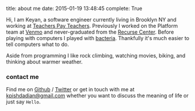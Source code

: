 title: about me
date: 2015-01-19 13:48:45
complete: True

Hi, I am Keyan, a software engineer currently living in Brooklyn NY and working at [Teachers Pay Teachers][tpt]. Previously I worked on the Platform team at [Venmo][venmo] and never-graduated from the [Recurse Center][rc]. Before playing with computers I played with [bacteria][molmicro]. Thankfully it's much easier to tell computers what to do.

Aside from programming I like rock climbing, watching movies, biking, and thinking about warmer weather.

### contact me

Find me on [Github][github] / [Twitter][Twitter] or get in touch with me at <kpishdadian@gmail.com> whether you want to discuss the meaning of life or just say `Hello`.

[molmicro]: http://onlinelibrary.wiley.com/doi/10.1111/mmi.12856/abstract
[rc]: https://www.recurse.com
[github]: https://github.com/keyan
[twitter]: https://twitter.com/keyan__p
[venmo]: https://www.venmo.com
[tpt]: https://www.teacherspayteachers.com
